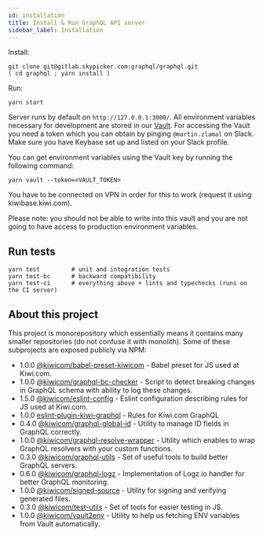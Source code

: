 ```yaml
---
id: installation
title: Install & Run GraphQL API server
sidebar_label: Installation
---
```


Install:

```text
git clone git@gitlab.skypicker.com:graphql/graphql.git
( cd graphql ; yarn install )
```

Run:

```text
yarn start
```

Server runs by default on `http://127.0.0.1:3000/`. All environment variables necessary for development are stored in our [Vault](https://confluence.kiwi.com/display/PT/Vault). For accessing the Vault you need a token which you can obtain by pinging `@martin.zlamal` on Slack. Make sure you have Keybase set up and listed on your Slack profile.

You can get environment variables using the Vault key by running the following command:

```
yarn vault --token=<VAULT_TOKEN>
```

You have to be connected on VPN in order for this to work (request it using kiwibase.kiwi.com).

Please note: you should not be able to write into this vault and you are not going to have access to production environment variables.

## Run tests

```text
yarn test         # unit and integration tests
yarn test-bc      # backward compatibility
yarn test-ci      # everything above + lints and typechecks (runs on the CI server)
```

## About this project

This project is monorepository which essentially means it contains many smaller repositories (do not confuse it with monolith). Some of these subprojects are exposed publicly via NPM:

<!-- AUTOMATOR:1 -->

- 1.0.0 [@kiwicom/babel-preset-kiwicom](https://gitlab.skypicker.com/graphql/graphql/tree/master/src/packages/babel-preset-kiwicom) - Babel preset for JS used at Kiwi.com.
- 1.0.0 [@kiwicom/graphql-bc-checker](https://gitlab.skypicker.com/graphql/graphql/tree/master/src/packages/bc-checker) - Script to detect breaking changes in GraphQL schema with ability to log these changes.
- 1.5.0 [@kiwicom/eslint-config](https://gitlab.skypicker.com/graphql/graphql/tree/master/src/packages/eslint-config-kiwicom) - Eslint configuration describing rules for JS used at Kiwi.com.
- 1.0.0 [eslint-plugin-kiwi-graphql](https://gitlab.skypicker.com/graphql/graphql/tree/master/src/packages/eslint-plugin-kiwi-graphql) - Rules for Kiwi.com GraphQL
- 0.4.0 [@kiwicom/graphql-global-id](https://gitlab.skypicker.com/graphql/graphql/tree/master/src/packages/global-id) - Utility to manage ID fields in GraphQL correctly.
- 1.0.0 [@kiwicom/graphql-resolve-wrapper](https://gitlab.skypicker.com/graphql/graphql/tree/master/src/packages/graphql-resolve-wrapper) - Utility which enables to wrap GraphQL resolvers with your custom functions.
- 0.3.0 [@kiwicom/graphql-utils](https://gitlab.skypicker.com/graphql/graphql/tree/master/src/packages/graphql-utils) - Set of useful tools to build better GraphQL servers.
- 0.6.0 [@kiwicom/graphql-logz](https://gitlab.skypicker.com/graphql/graphql/tree/master/src/packages/logz) - Implementation of Logz.io handler for better GraphQL monitoring.
- 1.0.0 [@kiwicom/signed-source](https://gitlab.skypicker.com/graphql/graphql/tree/master/src/packages/signed-source) - Utility for signing and verifying generated files.
- 0.3.0 [@kiwicom/test-utils](https://gitlab.skypicker.com/graphql/graphql/tree/master/src/packages/test-utils) - Set of tools for easier testing in JS.
- 1.0.0 [@kiwicom/vault2env](https://gitlab.skypicker.com/graphql/graphql/tree/master/src/packages/vault2env) - Utility to help us fetching ENV variables from Vault automatically.

<!-- /AUTOMATOR:1 -->
